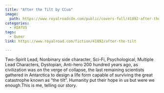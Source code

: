 ```yaml
---
title: "After the Tilt by CCua"
image:
  path: https://www.royalroadcdn.com/public/covers-full/41892-after-the-tilt.jpg
categories:
  - HIATUS
tags:
  - Queer
link: https://www.royalroad.com/fiction/41892/after-the-tilt

---
```

Two-Spirit Lead, Nonbinary side character, Sci-Fi, Psychological, Multiple Lead Characters, Dystopian, Anti-hero
200 hundred years ago, as civilization was on the verge of collapse, the last remaining scientists gathered in Antarctica to design a life form capable of surviving the great catastrophe known as “the tilt”. Humanity put their hope in us but were we enough.This is me, telling our story.


